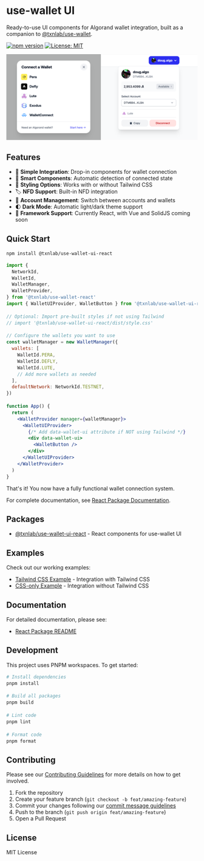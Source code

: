 # use-wallet UI

Ready-to-use UI components for Algorand wallet integration, built as a companion to [@txnlab/use-wallet](https://github.com/TxnLab/use-wallet).

[![npm version](https://img.shields.io/npm/v/@txnlab/use-wallet-ui-react.svg)](https://www.npmjs.com/package/@txnlab/use-wallet-ui-react)
[![License: MIT](https://img.shields.io/badge/License-MIT-blue.svg)](https://opensource.org/licenses/MIT)

![Preview of use-wallet UI components](./preview.png)

## Features

- 🔌 **Simple Integration**: Drop-in components for wallet connection
- 🧠 **Smart Components**: Automatic detection of connected state
- 🎨 **Styling Options**: Works with or without Tailwind CSS
- 🏷️ **NFD Support**: Built-in NFD integration
- 🔄 **Account Management**: Switch between accounts and wallets
- 🌓 **Dark Mode**: Automatic light/dark theme support
- 🚀 **Framework Support**: Currently React, with Vue and SolidJS coming soon

## Quick Start

```bash
npm install @txnlab/use-wallet-ui-react
```

```jsx
import {
  NetworkId,
  WalletId,
  WalletManager,
  WalletProvider,
} from '@txnlab/use-wallet-react'
import { WalletUIProvider, WalletButton } from '@txnlab/use-wallet-ui-react'

// Optional: Import pre-built styles if not using Tailwind
// import '@txnlab/use-wallet-ui-react/dist/style.css'

// Configure the wallets you want to use
const walletManager = new WalletManager({
  wallets: [
    WalletId.PERA,
    WalletId.DEFLY,
    WalletId.LUTE,
    // Add more wallets as needed
  ],
  defaultNetwork: NetworkId.TESTNET,
})

function App() {
  return (
    <WalletProvider manager={walletManager}>
      <WalletUIProvider>
        {/* Add data-wallet-ui attribute if NOT using Tailwind */}
        <div data-wallet-ui>
          <WalletButton />
        </div>
      </WalletUIProvider>
    </WalletProvider>
  )
}
```

That's it! You now have a fully functional wallet connection system.

For complete documentation, see [React Package Documentation](./packages/react/README.md).

## Packages

- [@txnlab/use-wallet-ui-react](./packages/react) - React components for use-wallet UI

## Examples

Check out our working examples:

- [Tailwind CSS Example](./examples/react-tailwind) - Integration with Tailwind CSS
- [CSS-only Example](./examples/react) - Integration without Tailwind CSS

## Documentation

For detailed documentation, please see:

- [React Package README](./packages/react/README.md)

## Development

This project uses PNPM workspaces. To get started:

```bash
# Install dependencies
pnpm install

# Build all packages
pnpm build

# Lint code
pnpm lint

# Format code
pnpm format
```

## Contributing

Please see our [Contributing Guidelines](./CONTRIBUTING.md) for more details on how to get involved.

1. Fork the repository
2. Create your feature branch (`git checkout -b feat/amazing-feature`)
3. Commit your changes following our [commit message guidelines](./CONTRIBUTING.md#git-commit-guidelines)
4. Push to the branch (`git push origin feat/amazing-feature`)
5. Open a Pull Request

## License

MIT License
